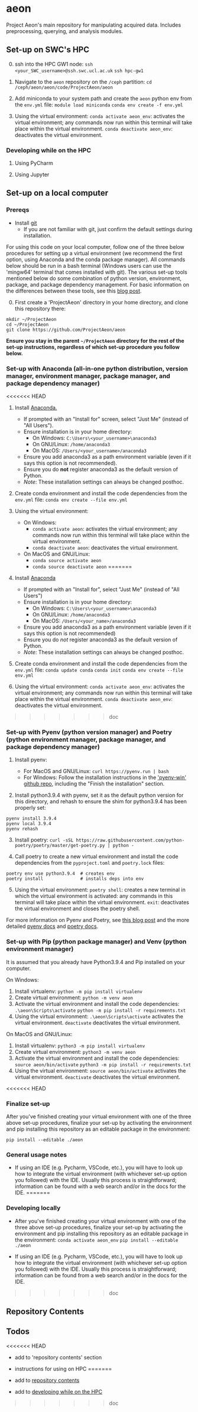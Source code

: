 # aeon

Project Aeon's main repository for manipulating acquired data. Includes preprocessing, querying, and analysis modules.

## Set-up on SWC's HPC

0) ssh into the HPC GW1 node:
`ssh <your_SWC_username>@ssh.swc.ucl.ac.uk`
`ssh hpc-gw1`

1) Navigate to the `aeon` repository on the `/ceph` partition:
`cd /ceph/aeon/aeon/code/ProjectAeon/aeon`

2) Add miniconda to your system path and create the `aeon` python env from the `env.yml` file:
`module load miniconda`
`conda env create -f env.yml`

3) Using the virtual environment:
`conda activate aeon_env`: activates the virtual environment; any commands now run within this terminal will take place within the virtual environment.
`conda deactivate aeon_env`: deactivates the virtual environment.

### Developing while on the HPC

1) Using PyCharm

2) Using Jupyter


## Set-up on a local computer

### Prereqs

- Install [git](https://git-scm.com/downloads)
	- If you are not familiar with git, just confirm the default settings during installation.

For using this code on your local computer, follow one of the three below procedures for setting up a virtual environment (we recommend the first option, using Anaconda and the conda package manager). All commands below should be run in a bash terminal (Windows users can use the 'mingw64' terminal that comes installed with git). The various set-up tools mentioned below do some combination of python version, environment, package, and package dependency management. For basic information on the differences between these tools, see this [blog post](https://dev.to/bowmanjd/python-tools-for-managing-virtual-environments-3bko#hatch).

0) First create a 'ProjectAeon' directory in your home directory, and clone this repository there:

```
mkdir ~/ProjectAeon
cd ~/ProjectAeon
git clone https://github.com/ProjectAeon/aeon
```

**Ensure you stay in the parent `~/ProjectAeon` directory for the rest of the set-up instructions, regardless of which set-up procedure you follow below.**

### Set-up with Anaconda (all-in-one python distribution, version manager, environment manager, package manager, and package dependency manager)

<<<<<<< HEAD
1) Install [Anaconda.](https://www.anaconda.com/products/individual)
	- If prompted with an "Install for" screen, select "Just Me" (instead of "All Users").
	- Ensure installation is in your home directory:
		- On Windows: `C:\Users\<your_username>\anaconda3`
		- On GNU/Linux: `/home/anaconda3`
		- On MacOS: `/Users/<your_username>/anaconda3`
	- Ensure you add anaconda3 as a path environment variable (even if it says this option is not recommended).
	- Ensure you do **not** register anaconda3 as the default version of Python.
	- _Note_: These installation settings can always be changed posthoc.

2) Create conda environment and install the code dependencies from the `env.yml` file:
`conda env create --file env.yml`

3) Using the virtual environment:
	- On Windows:
		- `conda activate aeon`: activates the virtual environment; any commands now run within this terminal will take place within the virtual environment.
		- `conda deactivate aeon`: deactivates the virtual environment.
	- On MacOS and GNU/Linux:
		- `conda source activate aeon`
		- `conda source deactivate aeon`
=======
1) Install [Anaconda](https://www.anaconda.com/products/individual)
	- If prompted with an "Install for", select "Just Me" (instead of "All Users")
	- Ensure installation is in your home directory:
		- On Windows: `C:\Users\<your_username>\anaconda3`
		- On GNU/Linux: `/home/anaconda3`
		- On MacOS: `/Users/<your_name>/anaconda3`
	- Ensure you add anaconda3 as a path environment variable (even if it says this option is not recommended)
	- Ensure you do *not* register anaconda3 as the default version of Python.
	- _Note_: These installation settings can always be changed posthoc.

2) Create conda environment and install the code dependencies from the `env.yml` file:
`conda update conda`
`conda init`
`conda env create --file env.yml`

3) Using the virtual environment:
`conda activate aeon_env`: activates the virtual environment; any commands now run within this terminal will take place within the virtual environment.
`conda deactivate aeon_env`: deactivates the virtual environment.
>>>>>>> doc

### Set-up with Pyenv (python version manager) and Poetry (python environment manager, package manager, and package dependency manager)

1) Install pyenv:
	- For MacOS and GNU/Linux: `curl https://pyenv.run | bash`
	- For Windows: Follow the installation instructions in the ['pyenv-win' github repo](https://github.com/pyenv-win/pyenv-win#installation), including the "Finish the installation" section.

2) Install python3.9.4 with pyenv, set it as the default python version for this directory, and rehash to ensure the shim for python3.9.4 has been properly set:
```
pyenv install 3.9.4
pyenv local 3.9.4
pyenv rehash
```

3) Install poetry:
`curl -sSL https://raw.githubusercontent.com/python-poetry/poetry/master/get-poetry.py | python -`

4) Call poetry to create a new virtual environment and install the code dependencies from the `pyproject.toml` and `poetry.lock` files: 
```
poetry env use python3.9.4  # creates env
poetry install              # installs deps into env
```

5) Using the virtual environment: 
`poetry shell`: creates a new terminal in which the virtual environment is activated: any commands in this terminal will take place within the virtual environment.
`exit`: deactivates the virtual environment and closes the poetry shell.

For more information on Pyenv and Poetry, see [this blog post](https://blog.jayway.com/2019/12/28/pyenv-poetry-saviours-in-the-python-chaos/) and the more detailed [pyenv docs](https://github.com/pyenv/pyenv) and [poetry docs](https://python-poetry.org/docs/).

### Set-up with Pip (python package manager) and Venv (python environment manager)

It is assumed that you already have Python3.9.4 and Pip installed on your computer.

On Windows:
1) Install virtualenv:
`python -m pip install virtualenv`
2) Create virtual environment:
`python -m venv aeon`
3) Activate the virtual environment and install the code dependencies:
`.\aeon\Scripts\activate`
`python -m pip install -r requirements.txt`
4) Using the virtual environment:
`.\aeon\Scripts\activate` activates the virtual environment.
`deactivate` deactivates the virtual environment.

On MacOS and GNU/Linux:
1) Install virtualenv:
`python3 -m pip install virtualenv`
2) Create virtual environment:
`python3 -m venv aeon`
3) Activate the virtual environment and install the code dependencies:
`source aeon/bin/activate`
`python3 -m pip install -r requirements.txt`
4) Using the virtual environment:
`source aeon/bin/activate` activates the virtual environment.
`deactivate` deactivates the virtual environment.

<<<<<<< HEAD
### Finalize set-up

After you've finished creating your virtual environment with one of the three above set-up procedures, finalize your set-up by activating the environment and pip installing this repository as an editable package in the environment:

`pip install --editable ./aeon`

### General usage notes

- If using an IDE (e.g. Pycharm, VSCode, etc.), you will have to look up how to integrate the virtual environment (with whichever set-up option you followed) with the IDE. Usually this process is straightforward; information can be found with a web search and/or in the docs for the IDE.
=======
### Developing locally

- After you've finished creating your virtual environment with one of the three above set-up procedures, finalize your set-up by activating the environment and pip installing this repository as an editable package in the environment:
`conda activate aeon_env`
`pip install --editable ./aeon`

- If using an IDE (e.g. Pycharm, VSCode, etc.), you will have to look up how to integrate the virtual environment (with whichever set-up option you followed) with the IDE. Usually this process is straightforward; information can be found from a web search and/or in the docs for the IDE.
>>>>>>> doc

## Repository Contents

## Todos

<<<<<<< HEAD
- add to 'repository contents' section
- instructions for using on HPC
=======
- add to [repository contents](#repository-contents)

- add to [developing while on the HPC](#developing-while-on-the-hpc)
>>>>>>> doc
